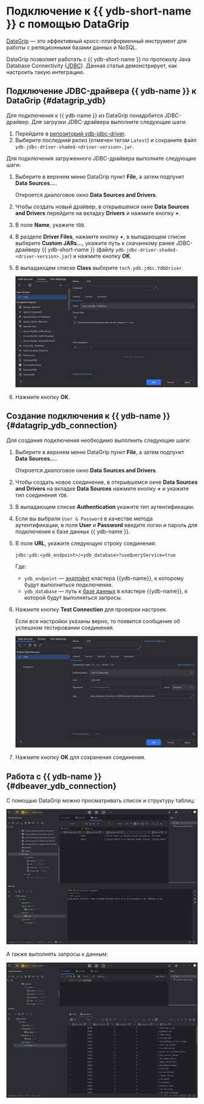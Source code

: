# Подключение к {{ ydb-short-name }} с помощью DataGrip

[DataGrip](https://www.jetbrains.com/datagrip/) — это эффективный кросс-платформенный инструмент для работы с реляционными базами данных и NoSQL.

DataGrip позволяет работать с {{ ydb-short-name }} по протоколу Java Database Connectivity ([JDBC](https://ru.wikipedia.org/wiki/Java_Database_Connectivity)). Данная статья демонстрирует, как настроить такую интеграцию.

## Подключение JDBC-драйвера {{ ydb-name }} к DataGrip {#datagrip_ydb}

Для подключения к {{ ydb-name }} из DataGrip понадобится JDBC-драйвер. Для загрузки JDBC-драйвера выполните следующие шаги:
1. Перейдите в [репозиторий ydb-jdbc-driver](https://github.com/ydb-platform/ydb-jdbc-driver/releases).
1. Выберите последний релиз (отмечен тегом `Latest`) и сохраните файл `ydb-jdbc-driver-shaded-<driver-version>.jar`.

Для подключения загруженного JDBC-драйвера выполните следующие шаги:

1. Выберите в верхнем меню DataGrip пункт **File**, а затем подпункт **Data Sources…**.

   Откроется диалоговое окно **Data Sources and Drivers**.

1. Чтобы создать новый драйвер, в открывшемся окне **Data Sources and Drivers** перейдите на вкладку **Drivers** и нажмите кнопку **+**.

1. В поле **Name**, укажите `YDB`.

1. В разделе **Driver Files**, нажмите кнопку **+**, в выпадающем списке выберите **Custom JARs…**, укажите путь к скачанному ранее JDBC-драйверу {{ ydb-short-name }} (файлу `ydb-jdbc-driver-shaded-<driver-version>.jar`) и нажмите кнопку **OK**.

1. В выпадающем списке **Class** выберите `tech.ydb.jdbc.YdbDriver`.

   ![](./_assets/datagrip-ydb-driver.png)

1. Нажмите кнопку **OK**.

## Создание подключения к {{ ydb-name }} {#datagrip_ydb_connection}

Для создания подключения необходимо выполнить следующие шаги:

1. Выберите в верхнем меню DataGrip пункт **File**, а затем подпункт **Data Sources…**.

   Откроется диалоговое окно **Data Sources and Drivers**.

1. Чтобы создать новое соединение, в открывшемся окне **Data Sources and Drivers** на вкладке **Data Sources** нажмите кнопку **+** и укажите тип соединения `YDB`.

1. В выпадающем списке **Authentication** укажите тип аутентификации.

1. Если вы выбрали `User & Password` в качестве метода аутентификации, в поля **User** и **Password** введите логин и пароль для подключения к базе данных {{ ydb-name }}.

1. В поле **URL**, укажите следующую строку соединения:

    ```
    jdbc:ydb:<ydb_endpoint>/<ydb_database>?useQueryService=true
    ```

    Где:
    - `ydb_endpoint` — [эндпойнт](../../concepts/connect.md#endpoint) кластера {{ydb-name}}, к которому будут выполняться подключение.
    - `ydb_database` — путь к [базе данных](../../concepts/glossary.md#database) в кластере {{ydb-name}}, к которой будут выполняться запросы.

1. Нажмите кнопку **Test Connection** для проверки настроек.

    Если все настройки указаны верно, то появится сообщение об успешном тестировании соединения.

    ![](./_assets/datagrip-ydb-connection.png)

1. Нажмите кнопку **OK** для сохранения соединения.

## Работа с {{ ydb-name }} {#dbeaver_ydb_connection}

С помощью DataGrip можно просматривать список и структуру таблиц:

![](./_assets/datagrip-list-tables.png)

А также выполнять запросы к данным:

![](./_assets/datagrip-run-sql.png)
